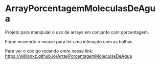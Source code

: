 # ArrayPorcentagemMoleculasDeAgua

Projeto para manipular o uso de arrays em conjunto com porcentagem.

Fique movendo o mouse para ter uma interação com as bolhas.

Para ver o código rodando entre nesse link: https://willianxz.github.io/ArrayPorcentagemMoleculasDeAgua